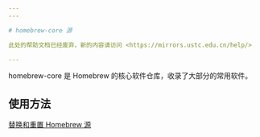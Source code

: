 ```yaml
---
---

# homebrew-core 源

此处的帮助文档已经废弃，新的内容请访问 <https://mirrors.ustc.edu.cn/help/>

---
```


homebrew-core 是 Homebrew 的核心软件仓库，收录了大部分的常用软件。

## 使用方法

[替换和重置 Homebrew 源](https://lug.ustc.edu.cn/oldwiki/%E8%AF%B7%E5%8F%82%E8%80%83_https/lug.ustc.edu.cn/wiki/mirrors/help/brew.git "请参考_https:lug.ustc.edu.cn:wiki:mirrors:help:brew.git")
